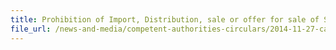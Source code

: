 ```yaml
---
title: Prohibition of Import, Distribution, sale or offer for sale of Shisha Tobacco  
file_url: /news-and-media/competent-authorities-circulars/2014-11-27-ca2.pdf
---
```

